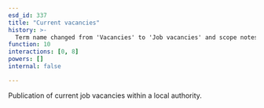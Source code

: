```yaml
---
esd_id: 337
title: "Current vacancies"
history: >-
  Term name changed from 'Vacancies' to 'Job vacancies' and scope notes added in version 2.02. Term name changed from 'Job vacancies' to 'Jobs - local authority vacancies' in version 3.00. Name changed to 'Current vacancies' in version 4.00.
function: 10
interactions: [0, 8]
powers: []
internal: false

---
```


Publication of current job vacancies within a local authority.

